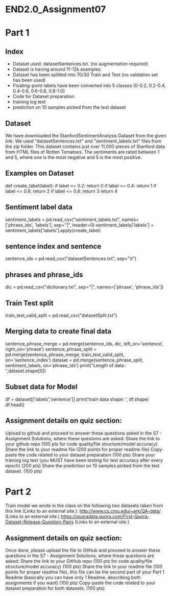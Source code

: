 # END2.0_Assignment07



# Part 1

## Index
- Dataset used: datasetSentences.txt. (no augmentation required)
- Dataset is having around 11-12k examples.
- Dataset has been splitted into 70/30 Train and Test (no validation set has been used)
- Floating-point labels have been converted into 5 classes (0-0.2, 0.2-0.4, 0.4-0.6, 0.6-0.8, 0.8-1.0) 
- Code for Dataset preparation.
- training log text 
- prediction on 10 samples picked from the test dataset

 ## Dataset
 We have downloaded the StanfordSentimentAnalysis Dataset  from the given link. We used "datasetSentences.txt" and "sentiment_labels.txt" files from the zip folder. This dataset contains just over 11,000 pieces of Stanford data from HTML files of Rotten Tomatoes. The sentiments are rated between 1 and 5, where one is the most negative and 5 is the most positive.
 
 ## Examples on Dataset
 
 def create_label(label):
    if label <= 0.2: return 0
    if label <= 0.4: return 1
    if label <= 0.6: return 2
    if label <= 0.8: return 3
    return 4

## Sentiment label data
sentiment_labels = pd.read_csv("sentiment_labels.txt", names=['phrase_ids', 'labels'], sep="|", header=0)
sentiment_labels['labels'] = sentiment_labels['labels'].apply(create_label)
## sentence index and sentence
sentence_ids = pd.read_csv("datasetSentences.txt", sep="\t")
## phrases and phrase_ids
dic = pd.read_csv("dictionary.txt", sep="|", names=['phrase', 'phrase_ids'])
## Train Test split
train_test_valid_split = pd.read_csv("datasetSplit.txt")
## Merging data to create final data
sentence_phrase_merge = pd.merge(sentence_ids, dic, left_on='sentence', right_on='phrase')
sentence_phrase_split = pd.merge(sentence_phrase_merge, train_test_valid_split, on='sentence_index')
dataset = pd.merge(sentence_phrase_split, sentiment_labels, on='phrase_ids')
print("Length of data : ",dataset.shape[0])
## Subset data for Model
df = dataset[['labels','sentence']]
print('train data shape: ', df.shape)
df.head()


## Assignment details on quiz section:
Upload to github and proceed to answer these questions asked in the S7 - Assignment Solutions, where these questions are asked:
Share the link to your github repo (100 pts for code quality/file structure/model accuracy)
Share the link to your readme file (200 points for proper readme file)
Copy-paste the code related to your dataset preparation (100 pts)
Share your training log text (you MUST have been testing for test accuracy after every epoch) (200 pts)
Share the prediction on 10 samples picked from the test dataset. (100 pts)

# Part 2

Train model we wrote in the class on the following two datasets taken from this link (Links to an external site.): 
http://www.cs.cmu.edu/~ark/QA-data/ (Links to an external site.)
https://quoradata.quora.com/First-Quora-Dataset-Release-Question-Pairs (Links to an external site.)

## Assignment details on quiz section:
Once done, please upload the file to GitHub and proceed to answer these questions in the S7 - Assignment Solutions, where these questions are asked:
Share the link to your GitHub repo (100 pts for code quality/file structure/model accuracy) (100 pts)
Share the link to your readme file (100 points for proper readme file), this file can be the second part of your Part 1 Readme (basically you can have only 1 Readme, describing both assignments if you want) (100 pts)
Copy-paste the code related to your dataset preparation for both datasets.  (100 pts)
